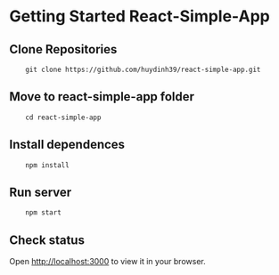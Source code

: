 # Getting Started React-Simple-App

## Clone Repositories
```
    git clone https://github.com/huydinh39/react-simple-app.git
```

## Move to react-simple-app folder
```
    cd react-simple-app
```


## Install dependences
```
    npm install
```

## Run server
```
    npm start
```

## Check status

Open [http://localhost:3000](http://localhost:3000) to view it in your browser.


